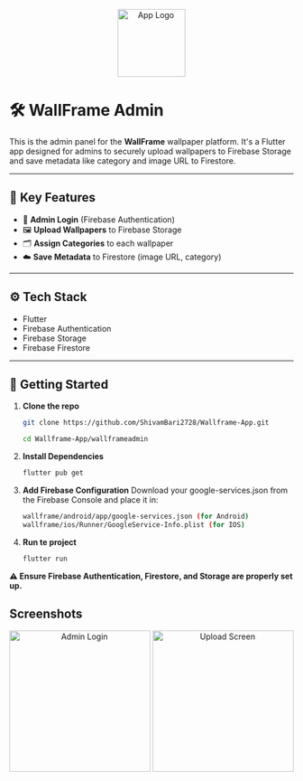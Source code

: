 <p align="center">
  <img src="https://github.com/user-attachments/assets/23007c57-36ca-4446-86cd-60d644a1ae90" alt="App Logo" width="120"/>
</p>


# 🛠️ WallFrame Admin

This is the admin panel for the **WallFrame** wallpaper platform. It's a Flutter app designed for admins to securely upload wallpapers to Firebase Storage and save metadata like category and image URL to Firestore.

---

## 🔐 Key Features

- 🔑 **Admin Login** (Firebase Authentication)
- 🖼️ **Upload Wallpapers** to Firebase Storage
- 🗂️ **Assign Categories** to each wallpaper
- ☁️ **Save Metadata** to Firestore (image URL, category)

---

## ⚙️ Tech Stack

- Flutter
- Firebase Authentication
- Firebase Storage
- Firebase Firestore

---

## 🚀 Getting Started

1. **Clone the repo**
   ```bash
   git clone https://github.com/ShivamBari2728/Wallframe-App.git
   
   cd Wallframe-App/wallframeadmin
2. **Install Dependencies**
   ```bash
   flutter pub get
3. **Add Firebase Configuration**
   Download your google-services.json from the Firebase Console and place it in: 
   ```bash
   wallframe/android/app/google-services.json (for Android)
   wallframe/ios/Runner/GoogleService-Info.plist (for IOS)
3. **Run te project**
   ```bash
   flutter run

**⚠️ Ensure Firebase Authentication, Firestore, and Storage are properly set up.**

## Screenshots
<p align="center">
  <img src="https://github.com/user-attachments/assets/0135adcb-c41a-48f9-b5d2-31c9323d340e" alt="Admin Login" width="250"/> 
  <img src="https://github.com/user-attachments/assets/92b496ce-f72c-4708-9ced-24b05d2d282e" alt="Upload Screen" width="250"/> 
</p>
